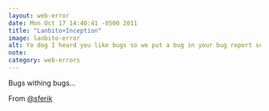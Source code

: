```yaml
---
layout: web-error
date: Mon Oct 17 14:40:41 -0500 2011
title: "Lanbito+Inception"
image: lanbito-error
alt: Yo dog I heard you like bugs so we put a bug in your bug report so you can have a bug while you try to report a bug 
note: 
category: web-errors
---
```


Bugs withing bugs...


From [@sferik][1]

[1]: http://twitter.com/#!/sferik
